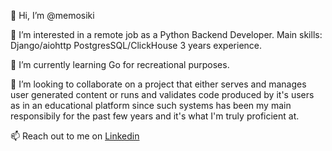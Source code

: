 👋 Hi, I’m @memosiki

👀 I’m interested in a remote job as a Python Backend Developer. Main skills: Django/aiohttp PostgresSQL/ClickHouse 3 years experience.

🌱 I’m currently learning Go for recreational purposes.

💞️ I’m looking to collaborate on a project that either serves and manages user generated content or runs and validates
code produced by it's users as in an educational platform 
since such systems has been my main responsibily for the past few years and it's what I'm truly proficient at.

📫 Reach out to me on [Linkedin](https://www.linkedin.com/in/konstantin-lukashkin/)

<!---
memosiki/memosiki is a ✨ special ✨ repository because its `README.md` (this file) appears on your GitHub profile.
You can click the Preview link to take a look at your changes.
--->
